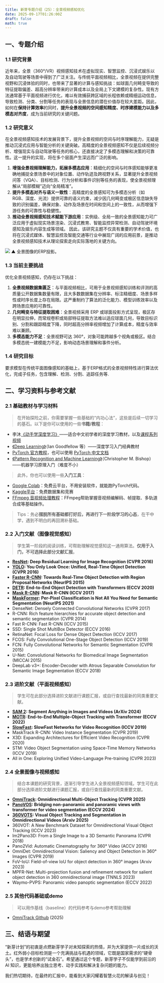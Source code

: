```yaml
---
title: 新芽专题介绍（25）：全景视频感知优化
date: 2025-09-17T01:26:00Z
draft: false
math: true
---
```


## 一、专题介绍
### 1.1 研究背景

近年来，全景（360°/VR）视频感知技术在虚拟现实、智慧监控、沉浸式娱乐以及自动驾驶等场景中得到了广泛关注。与传统平面视频相比，全景视频在提供完整视野和沉浸体验的同时，也带来了显著的计算与感知挑战：如球面几何畸变导致的特征提取偏差、超高分辨率带来的计算成本以及全局上下文建模的复杂性。现有方法通常基于平面视频进行优化，难以有效捕获跨区域的长程依赖或精细运动信息，导致检测、分类、分割等任务的表现与全景信息的潜在价值存在较大差距。因此，如何在**保持计算效率**的同时，**提升全景视频的空间感知精度、时序建模能力以及多模态对齐度**，成为当前研究的关键问题。

### 1.2 研究意义
在全景视频感知技术的发展背景下，提升全景视频的空间与时序理解能力，无疑是推动沉浸式应用与智能分析的关键突破。高精度的全景视频感知不仅是后续视频分析、增强现实与自动驾驶等任务的核心，还直接决定了多模态理解和决策的可靠性。这一提升的实现，将在多个层面产生深远而广泛的影响。
1. **增强全景视频理解能力，拓展多模态应用**：精细化的空间与时序感知能够更准确地捕捉全景场景中的对象位置、动作轨迹及跨视野关系，显著提升全景视频问答（VQA）、目标检测、行为分析和事件识别等任务的表现，使全景视频理解从“局部模糊”迈向“全局精准”。
2. **提升多模态对齐与语义一致性**：高精度的全景感知可为多模态分析（如 RGB、深度、光流）提供可靠的语义约束，减少因几何畸变或极区信息缺失导致的识别偏差，确保对象、动作及场景在时间和空间上的一致性，从而增强下游任务的可靠性与稳健性。
3. **推动全景视频感知技术赋能下游应用**：实例级、全局一致的全景感知能力可广泛应用于虚拟现实场景渲染、沉浸式教育、智能监控异常检测、自动驾驶环境感知及娱乐内容生成等领域。
因此，该研究主题不仅具有重要的学术价值，也将在沉浸式媒体、智慧监控及智能交通等行业中展现广阔的应用前景，是推动全景视频感知技术从理论探索走向实际落地的关键方向。

![](https://imgtu.com/uploads/32ky56l8/r-1280x1280_1.webp)
▲ 全景图像的ERP投影。

### 1.3 当前主要挑战
优化全景视频感知，仍存在以下挑战：
1. **全景视频数据集匮乏**：与平面视频相比，可用于全景视频感知训练和评测的高质量公开数据集数量有限，且大多数数据集在分辨率、标注精细度、场景多样性或时序长度上存在局限。这严重制约了算法的泛化能力、模型训练效率以及跨场景应用的可靠性。
2. **几何畸变与特征提取困难**：全景视频采用 ERP 或球面投影方式呈现，极区存在明显拉伸，而常规卷积或局部特征提取方法难以适应球面几何，导致目标识别、分割和跟踪精度下降，同时超高分辨率视频增加了计算成本，精度与效率难以兼顾。
3. **多模态能力不足**：全景视野可达 360°，对象可能跨越多个视角或极区。结合多模态统一建模能力不足，影响动态场景理解和事件分析。
### 1.4 研究目标
要求模型在传统平面图像感知的基础上，基于ERP格式的全景视频特性进行算法优化，完成子任务，包含理解、检测、分割、追踪任务等.

## 二、学习资料与参考文献
### 2.1 基础教材与学习材料
> 在开始探险之前，你需要掌握一些基础的“内功心法”，这些是后续一切学习的基石。以下是你可以使用的一些**书籍/教程**：

* 李沐[《动手学深度学习》](https://zh.d2l.ai/)——适合中文初学者的深度学习教材，以及[课程系列视频](https://space.bilibili.com/1567748478/lists/358497?type=series)
* [《Deep Learning》](https://www.deeplearningbook.org/)（Ian Goodfellow 等）——深度学习入门经典教材
* [PyTorch 官方教程](https://pytorch.org/tutorials)，也可以使用 [PyTorch 中文文档](https://pytorch-cn.readthedocs.io/zh/latest/)
* [《Pattern Recognition and Machine Learning》](https://www.microsoft.com/en-us/research/wp-content/uploads/2006/01/Bishop-Pattern-Recognition-and-Machine-Learning-2006.pdf)（Christopher M. Bishop）——机器学习原理入门（难度不小）

> 此外，你也可以使用一些**入门工具**：

* [Google Colab](https://colab.research.google.com/)：免费云平台，不用安装软件，就能跑PyTorch代码。
* [Kaggle平台](https://www.kaggle.com/)：免费数据集和竞赛
* [FFmpeg 音视频处理教程](https://zhuanlan.zhihu.com/p/15849180981)：FFmpeg帮助掌握音视频编解码、帧提取、多轨道合成等基础操作。

> Tips：务必**摆脱所有基础都打好后，再进行下一阶段学习的心态**，在干中学，遇到不明白的再回溯补基础。

### 2.2 入门文献（图像视觉感知）
> 学生第一阶段的阅读训练，可帮助理解视觉感知这一通用算法。**仅用于入门，不可选择此部分文献汇报**。
* **[ResNet](https://arxiv.org/pdf/1512.03385): Deep Residual Learning for Image Recognition (CVPR 2016)**
* **[YOLO](https://arxiv.org/pdf/1506.02640): You Only Look Once: Unified, Real-Time Object Detection (CVPR 2016)**
* **[Faster R-CNN](https://arxiv.org/pdf/1506.01497): Towards Real-Time Object Detection with Region Proposal Networks (NeurIPS 2015)**
* **[DETR](https://arxiv.org/pdf/2005.12872): End-to-End Object Detection with Transformers (ECCV 2020)**
* **[Mask R-CNN](https://arxiv.org/pdf/1703.06870): Mask R-CNN (ICCV 2017)**
* **[MaskFormer](https://arxiv.org/pdf/2107.06278): Per-Pixel Classification is Not All You Need for Semantic Segmentation (NeurIPS 2021)**
* DenseNet: Densely Connected Convolutional Networks (CVPR 2017)
* R-CNN: Rich feature hierarchies for accurate object detection and semantic segmentation (CVPR 2014)
* Fast R-CNN: Fast R-CNN (ICCV 2015)
* SSD: Single Shot MultiBox Detector (ECCV 2016)
* RetinaNet: Focal Loss for Dense Object Detection (ICCV 2017)
* FCOS: Fully Convolutional One-Stage Object Detection (ICCV 2019)
* FCN: Fully Convolutional Networks for Semantic Segmentation (CVPR 2015)
* U-Net: Convolutional Networks for Biomedical Image Segmentation (MICCAI 2015)
* DeepLab v3+: Encoder-Decoder with Atrous Separable Convolution for Semantic Image Segmentation (ECCV 2018)
### 2.3 进阶文献（平面视频感知）
> 学生可在此部分选择进阶文献进行课题汇报，或自行查找最新的同类重要文献。
* **[SAM 2](https://arxiv.org/pdf/2408.00714): Segment Anything in Images and Videos (ArXiv 2024)**
* **[MOTR](https://arxiv.org/pdf/2105.03247): End-to-End Multiple-Object Tracking with Transformer (ECCV 2022)**
* **[SlowFast](https://arxiv.org/pdf/1812.03982): SlowFast Networks for Video Recognition (ICCV 2019)**
* MaskTrack R-CNN: Video Instance Segmentation (CVPR 2019)
* X3D: Expanding Architectures for Efficient Video Recognition (CVPR 2020)
* STM: Video Object Segmentation using Space-Time Memory Networks (ICCV 2019)
* All in One: Exploring Unified Video-Language Pre-training (CVPR 2023)
### 2.4 全景图像与视频感知
> 结合本课题的研究背景，逐渐引导学生进入全景视频感知领域。学生可在此部分选择进阶文献进行课题汇报，或自行查找最新的同类重要文献。
* **[OmniTrack](https://arxiv.org/pdf/2503.04565): Omnidirectional Multi-Object Tracking (CVPR 2025)**
* **[PanoVOS](https://arxiv.org/pdf/2309.12303): Bridging non-panoramic and panoramic views with transformer for video segmentation (ECCV 2024)**
* **[360VOTS](https://openaccess.thecvf.com/content/ICCV2023/papers/Huang_360VOT_A_New_Benchmark_Dataset_for_Omnidirectional_Visual_Object_Tracking_ICCV_2023_paper.pdf): Visual Object Tracking and Segmentation in Omnidirectional Videos (Arxiv 2025)**
* 360VOT: A New Benchmark Dataset for Omnidirectional Visual Object Tracking (ICCV 2023)
* Im2Pano3D: From a Single Image to a 3D Semantic Panorama (CVPR 2018)
* Pano2Vid: Automatic Cinematography for 360° Video (ACCV 2016)
* OmniDet: Omnidirectional Vision: Saliency and Object Detection in 360° Images (CVPR 2019)
* FoV-IoU: Field-of-view IoU for object detection in 360° images (Arxiv 2023)
* MPFR-Net: Multi-projection fusion and refinement network for salient object detection in 360 omnidirectional image (TNNLS 2023)
* Waymo-PVPS: Panoramic video panoptic segmentation (ECCV 2022)
### 2.5 其他代码基础或demo
> 可以用作基线（baseline）的代码参考与demo参考帮助理解
* [OmniTrack Github](https://github.com/xifen523/OmniTrack) (2025)


## 三、结语与期望
“新芽计划”的初衷是点燃新芽学子对未知探索的热情，并为大家提供一片成长的沃土。红外弱小目标检测是一个充满挑战与机遇的领域，它既是国家需求的“硬骨头”，也是学术创新的“试金石”。希望通过这个专题，新芽学子不仅能学到前沿的 AI 知识，更能培养出独立思考、动手实践和解决复杂问题的能力。

我们热切期待，在最终的汇报中，能看到大家闪耀着智慧火花的解读与创见！
